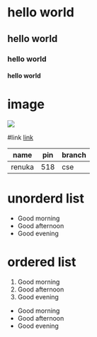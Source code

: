 # hello world
## hello world
### hello world
#### hello world

# image
![](https://images.squarespace-cdn.com/content/v1/5ddf4c17065f5b7bc74c9fa3/1574930579214-9I6EV7X4M7HCWYCGGOYU/ke17ZwdGBToddI8pDm48kLkXF2pIyv_F2eUT9F60jBl7gQa3H78H3Y0txjaiv_0fDoOvxcdMmMKkDsyUqMSsMWxHk725yiiHCCLfrh8O1z4YTzHvnKhyp6Da-NYroOW3ZGjoBKy3azqku80C789l0iyqMbMesKd95J-X4EagrgU9L3Sa3U8cogeb0tjXbfawd0urKshkc5MgdBeJmALQKw/shutterstock_721420015.jpg?format=2500w)

#link
[link](https://www.google.com/url?sa=i&url=https%3A%2F%2Fwww.bluewhale.foundation%2F&psig=AOvVaw3-Ue0SdtMingHjDcPtnPDV&ust=1612333724200000&source=images&cd=vfe&ved=0CAIQjRxqFwoTCIjGysLJyu4CFQAAAAAdAAAAABAE)


| name | pin | branch |
|------|-----|--------|
|renuka| 518 | cse    |


# unorderd list

- Good morning
- Good  afternoon
- Good  evening

# ordered list

1. Good morning
2. Good afternoon
3. Good evening

* Good morning
* Good afternoon
* Good evening
       
       

